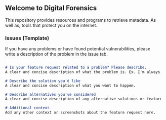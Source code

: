 ## Welcome to Digital Forensics

This repository provides resources and programs to retrieve metadata. As well as, tools that protect you on the internet.

### Issues (Template)

If you have any problems or have found potential vulnerabilities, please write a description of the problem in the issue tab.

```markdown

# Is your feature request related to a problem? Please describe.
A clear and concise description of what the problem is. Ex. I'm always frustrated when [...]

# Describe the solution you'd like
A clear and concise description of what you want to happen.

# Describe alternatives you've considered
A clear and concise description of any alternative solutions or features you've considered.

# Additional context
Add any other context or screenshots about the feature request here.

```
